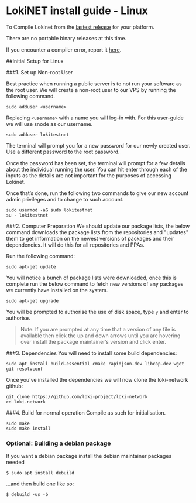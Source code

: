# LokiNET install guide - Linux

To Compile Lokinet from the [lastest release](https://github.com/loki-project/loki-network/releases) for your platform.

There are no portable binary releases at this time.

If you encounter a compiler error, report it [here](https://github.com/loki-project/loki-network/issues).

##Initial Setup for Linux

###1. Set up Non-root User

Best practice when running a public server is to not run your software as the root user. We will create a non-root user to our VPS by running the following command.

`sudo adduser <username>`

Replacing `<username>` with a name you will log-in with. For this user-guide we will use snode as our username.

`sudo adduser lokitestnet`

The terminal will prompt you for a new password for our newly created user. Use a different password to the root password.

Once the password has been set, the terminal will prompt for a few details about the individual running the user. You can hit enter through each of the inputs as the details are not important for the purposes of accessing Lokinet.

Once that’s done, run the following two commands to give our new account admin privileges and to change to such account.

```
sudo usermod -aG sudo lokitestnet
su - lokitestnet
```

###2. Computer Preparation
We should update our package lists, the below command downloads the package lists from the repositories and "updates" them to get information on the newest versions of packages and their dependencies. It will do this for all repositories and PPAs.

Run the following command:

`sudo apt-get update`

You will notice a bunch of package lists were downloaded, once this is complete run the below command to fetch new versions of any packages we currently have installed on the system.

`sudo apt-get upgrade`

You will be prompted to authorise the use of disk space, type `y` and enter to authorise.

> Note: If you are prompted at any time that a version of any file is available then click the up and down arrows until you are hovering over install the package maintainer’s version and click enter.

###3.  Dependencies
You will need to install some build dependencies:

`sudo apt install build-essential cmake rapidjson-dev libcap-dev wget git resolvconf`


Once you’ve installed the dependencies we will now clone the loki-network github:
```
git clone https://github.com/loki-project/loki-network
cd loki-network
```
###4. Build for normal operation
Compile as such for initialisation.

```
sudo make
sudo make install
```

### Optional: Building a debian package

If you want a debian package install the debian maintainer packages needed

    $ sudo apt install debuild

...and then build one like so:

    $ debuild -us -b





